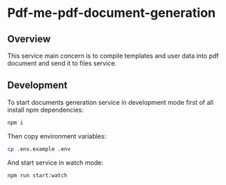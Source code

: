 # Pdf-me-pdf-document-generation

## Overview

This service main concern is to compile templates and user data into pdf document and send it to files service.

## Development

To start documents generation service in development mode first of all install npm dependencies:

```bash
npm i
```

Then copy environment variables:

```bash
cp .env.example .env
```

And start service in watch mode:

```bash
npm run start:watch
```
